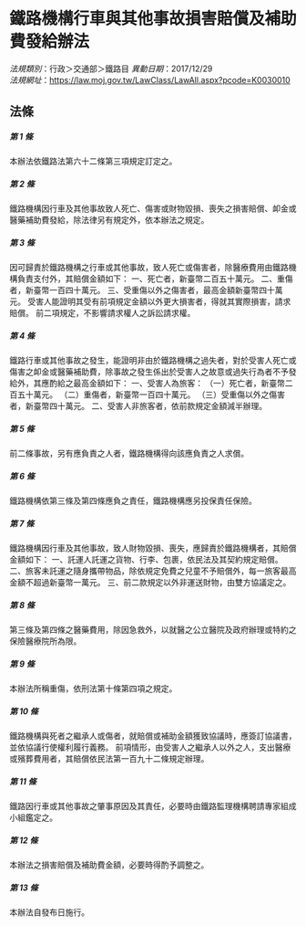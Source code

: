 # 鐵路機構行車與其他事故損害賠償及補助費發給辦法

*法規類別*：行政＞交通部＞鐵路目
*異動日期*：2017/12/29  
*法規網址*：https://law.moj.gov.tw/LawClass/LawAll.aspx?pcode=K0030010



## 法條
##### 第 1 條
本辦法依鐵路法第六十二條第三項規定訂定之。

##### 第 2 條
鐵路機構因行車及其他事故致人死亡、傷害或財物毀損、喪失之損害賠償、卹金或醫藥補助費發給，除法律另有規定外，依本辦法之規定。

##### 第 3 條
因可歸責於鐵路機構之行車或其他事故，致人死亡或傷害者，除醫療費用由鐵路機構負責支付外，其賠償金額如下：
一、死亡者，新臺幣二百五十萬元。
二、重傷者，新臺幣一百四十萬元。
三、受重傷以外之傷害者，最高金額新臺幣四十萬元。
受害人能證明其受有前項規定金額以外更大損害者，得就其實際損害，請求賠償。
前二項規定，不影響請求權人之訴訟請求權。

##### 第 4 條
鐵路行車或其他事故之發生，能證明非由於鐵路機構之過失者，對於受害人死亡或傷害之卹金或醫藥補助費，除事故之發生係出於受害人之故意或過失行為者不予發給外，其應酌給之最高金額如下：
一、受害人為旅客：
（一）死亡者，新臺幣二百五十萬元。
（二）重傷者，新臺幣一百四十萬元。
（三）受重傷以外之傷害者，新臺幣四十萬元。
二、受害人非旅客者，依前款規定金額減半辦理。

##### 第 5 條
前二條事故，另有應負責之人者，鐵路機構得向該應負責之人求償。

##### 第 6 條
鐵路機構依第三條及第四條應負之責任，鐵路機構應另投保責任保險。

##### 第 7 條
鐵路機構因行車及其他事故，致人財物毀損、喪失，應歸責於鐵路機構者，其賠償金額如下：
一、託運人託運之貨物、行李、包裹，依民法及其契約規定賠償。
二、旅客未託運之隨身攜帶物品，除依規定免費之兒童不予賠償外，每一旅客最高金額不超過新臺幣一萬元。
三、前二款規定以外非運送財物，由雙方協議定之。

##### 第 8 條
第三條及第四條之醫藥費用，除因急救外，以就醫之公立醫院及政府辦理或特約之保險醫療院所為限。

##### 第 9 條
本辦法所稱重傷，依刑法第十條第四項之規定。

##### 第 10 條
鐵路機構與死者之繼承人或傷者，就賠償或補助金額獲致協議時，應簽訂協議書，並依協議行使權利履行義務。
前項情形，由受害人之繼承人以外之人，支出醫療或殯葬費用者，其賠償依民法第一百九十二條規定辦理。

##### 第 11 條
鐵路因行車或其他事故之肇事原因及其責任，必要時由鐵路監理機構聘請專家組成小組鑑定之。

##### 第 12 條
本辦法之損害賠償及補助費金額，必要時得酌予調整之。

##### 第 13 條
本辦法自發布日施行。


